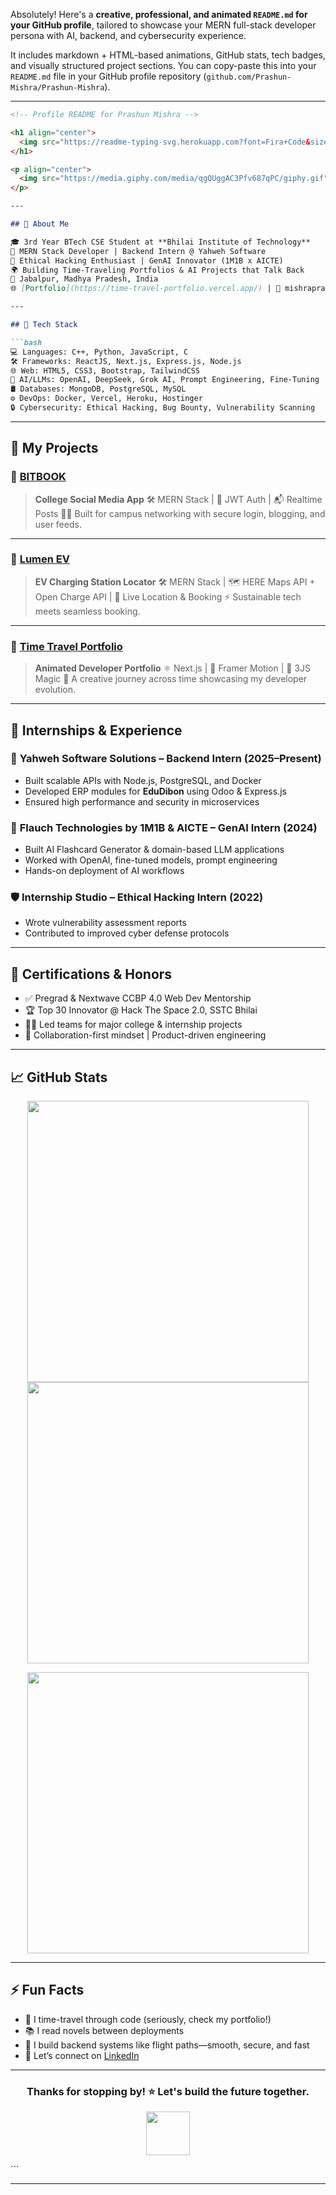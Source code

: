 Absolutely! Here's a **creative, professional, and animated `README.md` for your GitHub profile**, tailored to showcase your MERN full-stack developer persona with AI, backend, and cybersecurity experience.

It includes markdown + HTML-based animations, GitHub stats, tech badges, and visually structured project sections. You can copy-paste this into your `README.md` file in your GitHub profile repository (`github.com/Prashun-Mishra/Prashun-Mishra`).

---

````md
<!-- Profile README for Prashun Mishra -->

<h1 align="center">
  <img src="https://readme-typing-svg.herokuapp.com?font=Fira+Code&size=28&duration=3000&pause=1000&color=38BDF8&center=true&vCenter=true&multiline=true&width=900&height=120&lines=Hi+%F0%9F%91%8B%2C+I'm+Prashun+Mishra!;Full+Stack+MERN+Developer+%7C+GenAI+Explorer+%7C+Backend+Ninja;Welcome+to+my+Dev+Universe+%F0%9F%9A%80" />
</h1>

<p align="center">
  <img src="https://media.giphy.com/media/qgQUggAC3Pfv687qPC/giphy.gif" width="300" />
</p>

---

## 🌌 About Me

🎓 3rd Year BTech CSE Student at **Bhilai Institute of Technology**  
💼 MERN Stack Developer | Backend Intern @ Yahweh Software  
🔐 Ethical Hacking Enthusiast | GenAI Innovator (1M1B x AICTE)  
🌍 Building Time-Traveling Portfolios & AI Projects that Talk Back  
📍 Jabalpur, Madhya Pradesh, India  
🌐 [Portfolio](https://time-travel-portfolio.vercel.app/) | 📧 mishraprashun47@gmail.com | ☎ 9893795821  

---

## 🚀 Tech Stack

```bash
💻 Languages: C++, Python, JavaScript, C  
🛠️ Frameworks: ReactJS, Next.js, Express.js, Node.js  
🌐 Web: HTML5, CSS3, Bootstrap, TailwindCSS  
🧠 AI/LLMs: OpenAI, DeepSeek, Grok AI, Prompt Engineering, Fine-Tuning  
🛢️ Databases: MongoDB, PostgreSQL, MySQL  
⚙️ DevOps: Docker, Vercel, Heroku, Hostinger  
🔒 Cybersecurity: Ethical Hacking, Bug Bounty, Vulnerability Scanning  
````

---

## 🧠 My Projects

### 🔹 [BITBOOK](https://github.com/Prashun-Mishra/BITBook)

> **College Social Media App**
> 🛠 MERN Stack | 🔐 JWT Auth | 📬 Realtime Posts
> 🧑‍💻 Built for campus networking with secure login, blogging, and user feeds.

---

### 🔹 [Lumen EV](https://github.com/Prashun-Mishra/Lumen)

> **EV Charging Station Locator**
> 🛠 MERN Stack | 🗺 HERE Maps API + Open Charge API | 📍 Live Location & Booking
> ⚡ Sustainable tech meets seamless booking.

---

### 🔹 [Time Travel Portfolio](https://github.com/Prashun-Mishra/Time-travel-Portfolio)

> **Animated Developer Portfolio**
> ⚛️ Next.js | 🧪 Framer Motion | 🌌 3JS Magic
> 🚀 A creative journey across time showcasing my developer evolution.

---

## 💼 Internships & Experience

### 🔧 **Yahweh Software Solutions** – Backend Intern (2025–Present)

* Built scalable APIs with Node.js, PostgreSQL, and Docker
* Developed ERP modules for **EduDibon** using Odoo & Express.js
* Ensured high performance and security in microservices

### 🤖 **Flauch Technologies by 1M1B & AICTE** – GenAI Intern (2024)

* Built AI Flashcard Generator & domain-based LLM applications
* Worked with OpenAI, fine-tuned models, prompt engineering
* Hands-on deployment of AI workflows

### 🛡️ **Internship Studio** – Ethical Hacking Intern (2022)

* Wrote vulnerability assessment reports
* Contributed to improved cyber defense protocols

---

## 📜 Certifications & Honors

* ✅ Pregrad & Nextwave CCBP 4.0 Web Dev Mentorship
* 🏆 Top 30 Innovator @ Hack The Space 2.0, SSTC Bhilai
* 🧑‍🏫 Led teams for major college & internship projects
* 🤝 Collaboration-first mindset | Product-driven engineering

---

## 📈 GitHub Stats

<p align="center">
  <img src="https://github-readme-stats.vercel.app/api?username=Prashun-Mishra&show_icons=true&theme=radical&hide_border=true" width="450"/>
  <img src="https://github-readme-streak-stats.herokuapp.com?user=Prashun-Mishra&theme=radical&hide_border=true" width="450" />
</p>

<p align="center">
  <img src="https://github-readme-stats.vercel.app/api/top-langs/?username=Prashun-Mishra&layout=compact&theme=tokyonight&hide_border=true" width="450"/>
</p>

---

## ⚡ Fun Facts

* 🧳 I time-travel through code (seriously, check my portfolio!)
* 📚 I read novels between deployments
* 🛫 I build backend systems like flight paths—smooth, secure, and fast
* 💬 Let’s connect on [LinkedIn](https://linkedin.com/in/prashun-mishra-b98b9724b)

---

<h3 align="center">Thanks for stopping by! ⭐️ Let's build the future together.</h3>

<p align="center">
  <img src="https://media.giphy.com/media/hvRJCLFzcasrR4ia7z/giphy.gif" width="70" />
</p>
```

---
